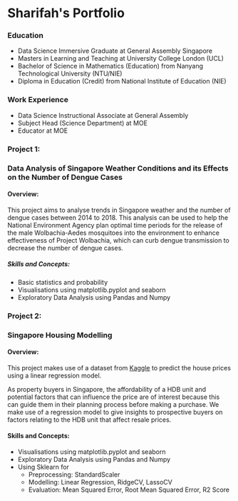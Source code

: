 # Sharifah's Portfolio

### Education
- Data Science Immersive Graduate at General Assembly Singapore
- Masters in Learning and Teaching at University College London (UCL)
- Bachelor of Science in Mathematics (Education) from Nanyang Technological University (NTU/NIE)
- Diploma in Education (Credit) from National Institute of Education (NIE)

### Work Experience
- Data Science Instructional Associate at General Assembly
- Subject Head (Science Department) at MOE
- Educator at MOE

### Project 1: 
### Data Analysis of Singapore Weather Conditions and its Effects on the Number of Dengue Cases

#### Overview:
This project aims to analyse trends in Singapore weather and the number of dengue cases between 2014 to 2018. This analysis can be used to help the National Environment Agency plan optimal time periods for the release of the male Wolbachia-Aedes mosquitoes into the environment to enhance effectiveness of Project Wolbachia, which can curb dengue transmission to decrease the number of dengue cases. 

##### Skills and Concepts:
* Basic statistics and probability
* Visualisations using matplotlib.pyplot and seaborn
* Exploratory Data Analysis using Pandas and Numpy


### Project 2: 
### Singapore Housing Modelling

#### Overview:
This project makes use of a dataset from [Kaggle](https://www.kaggle.com/competitions/dsi-sg-project-2-regression-challenge-hdb-price/data) to predict the house prices using a linear regression model.

As property buyers in Singapore, the affordability of a HDB unit and potential factors that can influence the price are of interest because this can guide them in their planning process before making a purchase. We make use of a regression model to give insights to prospective buyers on factors relating to the HDB unit that affect resale prices. 

#### Skills and Concepts:
* Visualisations using matplotlib.pyplot and seaborn
* Exploratory Data Analysis using Pandas and Numpy
* Using Sklearn for
  * Preprocessing: StandardScaler
  * Modelling: Linear Regression, RidgeCV, LassoCV
  * Evaluation: Mean Squared Error, Root Mean Squared Error, R2 Score
